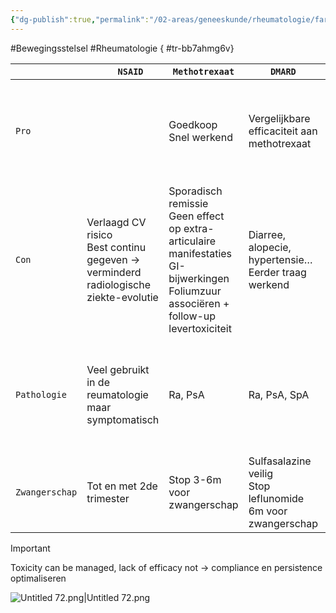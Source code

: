```yaml
---
{"dg-publish":true,"permalink":"/02-areas/geneeskunde/rheumatologie/farmacotherapie-in-de-rheumatologie/","noteIcon":"","created":"2024-11-24T10:55:39.952+01:00","updated":"2024-12-31T16:51:46.741+01:00"}
---
```


#Bewegingsstelsel #Rheumatologie
{ #tr-bb7ahmg6v}


|                | `   NSAID`                                                                              | `Methotrexaat`                                                                                                                                      | `DMARD`                                                         | `Anti-TNF`                                                                                                  | `Glucocorticoïden`                                                                                             |
| -------------- | --------------------------------------------------------------------------------------- | --------------------------------------------------------------------------------------------------------------------------------------------------- | --------------------------------------------------------------- | ----------------------------------------------------------------------------------------------------------- | -------------------------------------------------------------------------------------------------------------- |
| `Pro`          |                                                                                         | Goedkoop  <br>Snel werkend                                                                                                                          | Vergelijkbare efficaciteit aan methotrexaat                     | 20% → 60% verbetering  <br>50% → 40% verbetering  <br>70% → 20% verbetering  <br>~ bij alle biologicals ong |                                                                                                                |
| `Con`          | Verlaagd CV risico  <br>Best continu gegeven → verminderd radiologische ziekte-evolutie | Sporadisch remissie  <br>Geen effect op extra-articulaire manifestaties  <br>GI-bijwerkingen  <br>Foliumzuur associëren + follow-up levertoxiciteit | Diarree, alopecie, hypertensie…  <br>Eerder traag werkend       | preventie structurele schade > DMARDs                                                                       | Symptomatisch  <br>Osteoporose, avasculaire necrose, CV risico, infectierisico                                 |
| `Pathologie`   | Veel gebruikt in de reumatologie maar symptomatisch                                     | Ra, PsA                                                                                                                                             | Ra, PsA, SpA                                                    | Ra, Spa, IBD, JIA, UC…                                                                                      | Ra, SLE, polymyalgia reumatica, arteritis temporalis…  <br>Veel gebruikt in de reumatologie maar symptomatisch |
| `Zwangerschap` | Tot en met 2de trimester                                                                | Stop 3-6m voor zwangerschap                                                                                                                         | Sulfasalazine veilig  <br>Stop leflunomide 6m voor zwangerschap | Tot 2de trimester (certolizumab gedurende gehele zwangerschap)                                              | Veilig                                                                                                         |


> [!important]  
> Toxicity can be managed, lack of efficacy not → compliance en persistence optimaliseren  

![Untitled 72.png|Untitled 72.png](/img/user/05%20Toolkit/Files/Untitled%2072.png)